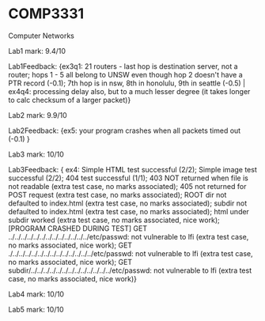 # COMP3331
Computer Networks


Lab1 mark: 9.4/10

Lab1Feedback: {ex3q1: 21 routers - last hop is destination server, not a router; hops 1 - 5 all belong to UNSW even though hop 2 doesn't have a PTR record (-0.1); 7th hop is in nsw, 8th in honolulu, 9th in seattle (-0.5) | ex4q4: processing delay also, but to a much lesser degree (it takes longer to calc checksum of a larger packet)}


Lab2 mark: 9.9/10

Lab2Feedback: {ex5: your program crashes when all packets timed out (-0.1) }

Lab3 mark: 10/10

Lab3Feedback: 	{ ex4: Simple HTML test successful (2/2); Simple image test successful (2/2); 404 test successful (1/1); 403 NOT returned when file is not readable (extra test case, no marks associated); 405 not returned for POST request (extra test case, no marks associated); ROOT dir not defaulted to index.html (extra test case, no marks associated); subdir not defaulted to index.html (extra test case, no marks associated); html under subdir worked (extra test case, no marks associated, nice work); [PROGRAM CRASHED DURING TEST] GET ../../../../../../../../../../../../../etc/passwd: not vulnerable to lfi (extra test case, no marks associated, nice work); GET ./../../../../../../../../../../../../../etc/passwd: not vulnerable to lfi (extra test case, no marks associated, nice work); GET subdir/../../../../../../../../../../../../../etc/passwd: not vulnerable to lfi (extra test case, no marks associated, nice work)} 


Lab4 mark: 10/10

Lab5 mark: 10/10
